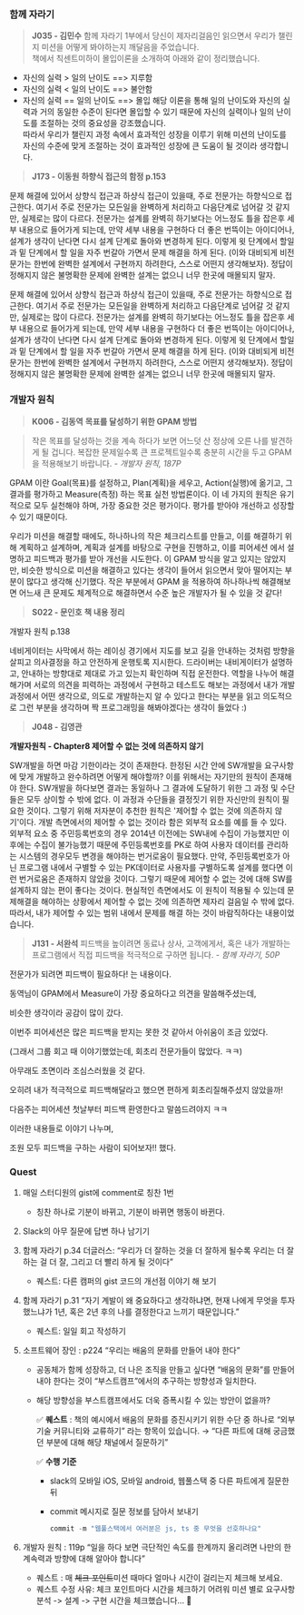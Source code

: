 ### 함께 자라기
> **J035 - 김민수**
함께 자라기 1부에서 당신이 제자리걸음인 읽으면서 우리가 챌린지 미션을 어떻게 봐야하는지 깨달음을 주었습니다.  
책에서 칙센트미하이 몰입이론을 소개하여 아래와 같이 정리했습니다.  
- 자신의 실력 > 일의 난이도 ==> 지루함
- 자신의 실력 < 일의 난이도 ==> 불안함
- 자신의 실력 == 일의 난이도 ==> 몰입
해당 이론을 통해 일의 난이도와 자신의 실력과 거의 동일한 수준이 된다면
 몰입할 수 있기 때문에 자신의 실력이나 일의 난이도를 조절하는 것의 중요성을 강조했습니다.  
따라서 우리가 챌린지 과정 속에서 효과적인 성장을 이루기 위해 미션의 난이도를 자신의 
수준에 맞게 조절하는 것이 효과적인 성장에 큰 도움이 될 것이라 생각합니다.

> **J173 - 이동원**
**하향식 접근의 함정 p.153**

문제 해결에 있어서 상향식 접근과 하샹식 접근이 있을때, 주로 전문가는 하향식으로 접근한다. 여기서 주로 전문가는 모든일을 완벽하게 처리하고 다음단계로 넘어갈 것 같지만, 실제로는 많이 다르다.
전문가는 설계를 완벽히 하기보다는 어느정도 틀을 잡은후 세부 내용으로 들어가게 되는데, 만약 세부 내용을 구현하다 더 좋은 번뜩이는 아이디어나, 설계가 생각이 난다면 다시 설계 단계로 돌아와 변경하게 된다. 이렇게 윗 단계에서 할일과 밑 단계에서 할 일을 자주 번갈아 가면서 문제 해결을 하게 된다. (이와 대비되게 비전문가는 한번에 완벽한 설계에서 구현까지 하려한다, 스스로 어떤지 생각해보자). 정답이 정해지지 않은 불명확한 문제에 완벽한 설계는 없으니 너무 한곳에 매몰되지 말자.

문제 해결에 있어서 상향식 접근과 하샹식 접근이 있을때, 주로 전문가는 하향식으로 접근한다. 여기서 주로 전문가는 모든일을 완벽하게 처리하고 다음단계로 넘어갈 것 같지만, 실제로는 많이 다르다.
전문가는 설계를 완벽히 하기보다는 어느정도 틀을 잡은후 세부 내용으로 들어가게 되는데, 만약 세부 내용을 구현하다 더 좋은 번뜩이는 아이디어나, 설계가 생각이 난다면 다시 설계 단계로 돌아와 변경하게 된다. 이렇게 윗 단계에서 할일과 밑 단계에서 할 일을 자주 번갈아 가면서 문제 해결을 하게 된다. (이와 대비되게 비전문가는 한번에 완벽한 설계에서 구현까지 하려한다, 스스로 어떤지 생각해보자). 정답이 정해지지 않은 불명확한 문제에 완벽한 설계는 없으니 너무 한곳에 매몰되지 말자.

### 개발자 원칙
> **K006 - 김동역**
> **목표를 달성하기 위한 GPAM 방법**

> 작은 목표를 달성하는 것을 계속 하다가 보면 어느덧 산 정상에 오른 나를 발견하게 될 겁니다. 복잡한 문제일수록 큰 프로젝트일수록 충분히 시간을 두고 GPAM을 적용해보기 바랍니다.
*- 개발자 원칙, 187P*
> 

GPAM 이란 Goal(목표)를 설정하고, Plan(계획)을 세우고, Action(실행)에 옮기고, 그  결과를 평가하고 Measure(측정) 하는 목표 실천 방법론이다. 이 네 가지의 원칙은 유기적으로 모두 실천해야 하며, 가장 중요한 것은 평가이다. 평가를 받아야 개선하고 성장할 수 있기 때문이다.

우리가 미션을 해결할 때에도, 하나하나의 작은 체크리스트를 만들고, 이를 해결하기 위해 계획하고 설계하며, 계획과 설계를 바탕으로 구현을 진행하고, 이를 피어세션 에서 설명하고 피드백과 평가를 받아 개선을 시도한다. 이 GPAM 방식을 알고 있지는 않았지만, 비슷한 방식으로 미션을 해결하고 있다는 생각이 들어서 읽으면서 맞아 떨어지는 부분이 많다고 생각해 신기했다. 작은 부분에서 GPAM 을 적용하여 하나하나씩 해결해보면 어느새 큰 문제도 체계적으로 해결하면서 수준 높은 개발자가 될 수 있을 것 같다!

> **S022 - 문인호**
**책 내용 정리**

개발자 원칙 p.138

네비게이터는 사막에서 하는 레이싱 경기에서 지도를 보고 길을 안내하는 것처럼 방향을 살피고 의사결정을 하고 안전하게 운행토록 지시한다. 드라이버는 내비게이터가 설명하고, 안내하는 방향대로 제대로 가고 있는지 확인하며 직접 운전한다. 역할을 나누어 해결해가며 서로의 의견을 피력하는 과정에서 구현하고 테스트도 해보는 과정에서 내가 개발 과정에서 어떤 생각으로, 의도로 개발하는지 알 수 있다고 한다는 부분을 읽고 의도적으로 그런 부분을 생각하며 짝 프로그래밍을 해봐야겠다는 생각이 들었다 :)

> **J048 - 김영관**

**개발자원칙 - Chapter8 제어할 수 없는 것에 의존하지 않기**

SW개발을 하면 마감 기한이라는 것이 존재한다. 한정된 시간 안에 SW개발을 요구사항에 맞게 개발하고 완수하려면 어떻게 해야할까? 이를 위해서는 자기만의 원칙이 존재해야 한다. SW개발을 하다보면 결과는 동일하나 그 결과에 도달하기 위한 그 과정 및 수단들은 모두 상이할 수 밖에 없다. 이 과정과 수단들을 결정짓기 위한 자신만의 원칙이 필요한 것이다. 그렇기 위해 저자분이 추천한 원칙은 '제어할 수 없는 것에 의존하지 않기'이다. 개발 측면에서의 제어할 수 없는 것이라 함은 외부적 요소를 예를 들 수 있다. 외부적 요소 중 주민등록번호의 경우 2014년 이전에는 SW내에 수집이 가능했지만 이후에는 수집이 불가능했기 때문에 주민등록번호를 PK로 하여 사용자 데이터를 관리하는 시스템의 경우모두 변경을 해야하는 번거로움이 필요했다. 만약, 주민등록번호가 아닌 프로그램 내에서 구별할 수 있는 PK데이터로 사용자를 구별하도록 설계를 했다면 이런 번거로움은 존재하지 않았을 것이다. 그렇기 때문에 제어할 수 없는 것에 대해 SW를 설계하지 않는 편이 좋다는 것이다. 현실적인 측면에서도 이 원칙이 적용될 수 있는데 문제해결을 해야하는 상황에서 제어할 수 없는 것에 의존하면 제자리 걸음일 수 밖에 없다. 따라서, 내가 제어할 수 있는 범위 내에서 문제를 해결 하는 것이 바람직하다는 내용이었습니다.

> **J131 - 서완석**
> 피드백을 높이려면 동료나 상사, 고객에게서, 혹은 내가 개발하는 프로그램에서 직접 피드백을 적극적으로 구하면 됩니다.
*- 함께 자라기, 50P*
> 

전문가가 되려면 피드백이 필요하다! 는 내용이다.

동역님이 GPAM에서 Measure이 가장 중요하다고 의견을 말씀해주셨는데,

비슷한 생각이라 공감이 많이 갔다.

이번주 피어세션은 많은 피드백을 받지는 못한 것 같아서 아쉬움이 조금 있었다.

(그래서 그룹 회고 때 이야기했었는데, 회초리 전문가들이 많았다. ㅋㅋ)

아무래도 초면이라 조심스러웠을 것 같다.

오히려 내가 적극적으로 피드백해달라고 했으면 편하게 회초리질해주셨지 않았을까!

다음주는 피어세션 첫날부터 피드백 환영한다고 말씀드려야지 ㅋㅋ

이러한 내용들로 이야기 나누며,

조원 모두 피드백을 구하는 사람이 되어보자!! 했다.


### Quest

1. 매일 스터디원의 gist에 comment로 칭찬 1번
    - 칭찬 하나로 기분이 바뀌고, 기분이 바뀌면 행동이 바뀐다.
2. Slack의 아무 질문에 답변 하나 남기기
3. 함께 자라기 p.34 더글러스: “우리가 더 잘하는 것을 더 잘하게 될수록 우리는 더 잘하는 걸 더 잘, 그리고 더 빨리 하게 될 것이다”
    - 퀘스트: 다른 캠퍼의 gist 코드의 개선점 이야기  해 보기
4. 함께 자라기 p.31 “자기 계발이 왜 중요하다고 생각하냐면, 현재 나에게 무엇을 투자했느냐가 1년, 혹은 2년 후의 나를 결정한다고 느끼기 때문입니다.”
    - 퀘스트: 일일 회고 작성하기

1. 소프트웨어 장인 : p224 “우리는 배움의 문화를 만들어 내야 한다”
    - 공동체가 함께 성장하고, 더 나은 조직을 만들고 싶다면 “배움의 문화”를 만들어 내야 한다는 것이 “부스트캠프”에서의 추구하는 방향성과 일치한다.
    - 해당 방향성을 부스트캠프에서도 더욱 증폭시킬 수 있는 방안이 없을까?
        
        ✅ **퀘스트** :  책의 예시에서 배움의 문화를 증진시키기 위한 수단 중 하나로 “외부 기술 커뮤니티와 교류하기” 라는 항목이 있습니다. → “다른 파트에 대해 궁금했던 부분에 대해 해당 채널에서 질문하기”
        
        ✅ **수행 기준**
        
        - slack의 모바일 iOS, 모바일 android, 웹풀스택 중 다른 파트에게 질문한 뒤
        - commit 메시지로 질문 정보를 담아서 보내기
            
            ```swift
            commit -m "웹풀스택에서 여러분은 js, ts 중 무엇을 선호하나요" 
            ```
            

1. 개발자 원칙 : 119p “일을 하다 보면 극단적인 속도를 한계까지 올리려면 나만의 한계속력과 방향에 대해 알아야 합니다”
    - 퀘스트 : 매 ~~체크 포인트~~미션 때마다 얼마나 시간이 걸리는지 체크해 보세요.
    - 퀘스트 수정 사유: 체크 포인트마다 시간을 체크하기 어려워 미션 별로 요구사항 분석 -> 설계 -> 구현 시간을 체크했습니다... 🥹
